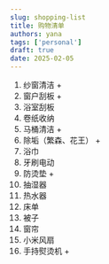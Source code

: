 ```yaml
---
slug: shopping-list
title: 购物清单
authors: yana
tags: ['personal']
draft: true
date: 2025-02-05
---
```


1. 纱窗清洁 +
2. 窗户刮板 +
3. 浴室刮板
4. 卷纸收纳
5. 马桶清洁 +
6. 除垢（繁森、花王） +
7. 浴巾
8. 牙刷电动
9. 防烫垫 +
10. 抽湿器
11. 热水器
12. 床单
13. 被子
14. 窗帘
15. 小米风扇
16. 手持熨烫机 +